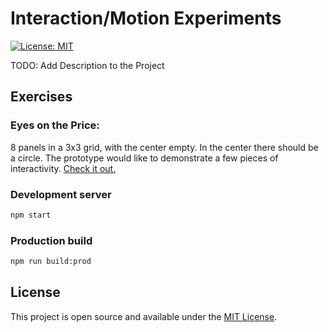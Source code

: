 
# Interaction/Motion Experiments
[![License: MIT](https://img.shields.io/badge/License-MIT-blue.svg)](https://opensource.org/licenses/MIT)

TODO: Add Description to the Project

## Exercises
### Eyes on the Price:
8 panels in a 3x3 grid, with the center empty. In the center there should be a circle. The prototype would like to demonstrate a few pieces of interactivity. [Check it out.](/eyes-on-the-price.html)


### Development server

```bash
npm start
```

### Production build

```bash
npm run build:prod
```

## License

This project is open source and available under the [MIT License](LICENSE).
